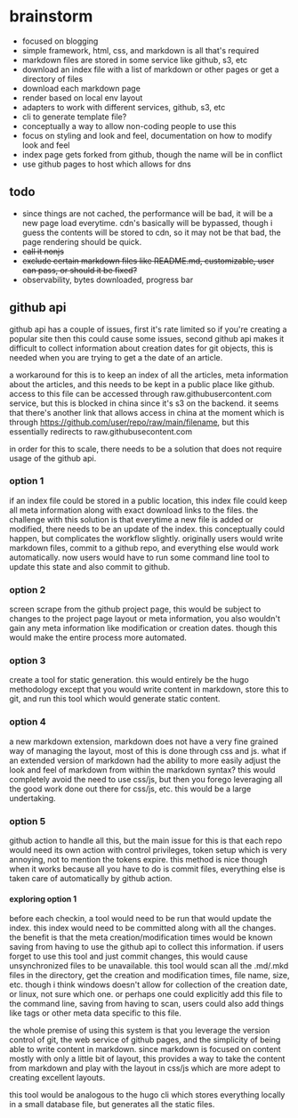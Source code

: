 # brainstorm

+ focused on blogging
+ simple framework, html, css, and markdown is all that's required
+ markdown files are stored in some service like github, s3, etc
+ download an index file with a list of markdown or other pages or get a directory of files
+ download each markdown page
+ render based on local env layout
+ adapters to work with different services, github, s3, etc
+ cli to generate template file?
+ conceptually a way to allow non-coding people to use this
+ focus on styling and look and feel, documentation on how to modify look and feel
+ index page gets forked from github, though the name will be in conflict
+ use github pages to host which allows for dns

## todo

+ since things are not cached, the performance will be bad, it will be a new page load everytime.  cdn's basically will be bypassed, though i guess the contents will be stored to cdn, so it may not be that bad, the page rendering should be quick.
+ ~~call it nonjs~~
+ ~~exclude certain markdown files like README.md, customizable, user can pass, or should it be fixed?~~
+ observability, bytes downloaded, progress bar


## github api

github api has a couple of issues, first it's rate limited so if you're creating a popular site then this could cause some issues, second github api makes it difficult to collect information about creation dates for git objects, this is needed when you are trying to get a the date of an article.

a workaround for this is to keep an index of all the articles, meta information about the articles, and this needs to be kept in a public place
like github.  access to this file can be accessed through raw.githubusercontent.com service, but this is blocked in china since it's s3 on the backend.  it seems that there's another link that allows access in china at the moment which is through https://github.com/user/repo/raw/main/filename, but this essentially redirects to raw.githubusecontent.com

in order for this to scale, there needs to be a solution that does not require usage of the github api.

### option 1

if an index file could be stored in a public location, this index file could keep all meta information along with exact download links to the files.  the challenge with this solution is that everytime a new file is added or modified, there needs to be an update of the index.  this conceptually could happen, but complicates the workflow slightly.  originally users would write markdown files, commit to a github repo, and everything else would work automatically.  now users would have to run some command line tool to update this state and also commit to github.

### option 2

screen scrape from the github project page, this would be subject to changes to the project page layout or meta information, you also wouldn't gain any meta information like modification or creation dates.  though this would make the entire process more automated.

### option 3

create a tool for static generation.  this would entirely be the hugo methodology except that you would write content in markdown, store this to git, and run this tool which would generate static content.

### option 4

a new markdown extension, markdown does not have a very fine grained way of managing the layout, most of this is done through css and js.  what if an extended version of markdown had the ability to more easily adjust the look and feel of markdown from within the markdown syntax?  this would completely avoid the need to use css/js, but then you forego leveraging all the good work done out there for css/js, etc.  this would be a large undertaking.

### option 5

github action to handle all this, but the main issue for this is that each repo would need its own action with control privileges, token setup which is very annoying, not to mention the tokens expire.  this method is nice though when it works because all you have to do is commit files, everything else is taken care of automatically by github action.

#### exploring option 1

before each checkin, a tool would need to be run that would update the index.  this index would need to be committed along with all the changes.  the benefit is that the meta creation/modification times would be known
saving from having to use the github api to collect this information.  if users forget to use this tool and just commit changes, this would cause unsynchronized files to be unavailable.  this tool would scan all the .md/.mkd files in the directory, get the creation and modification times, file name, size, etc.  though i think windows doesn't allow for collection of the creation date, or linux, not sure which one.  or perhaps one could explicitly add this file to the command line, saving from having to scan, users could also add things like tags or other meta data specific to this file.

the whole premise of using this system is that you leverage the version control of git, the web service of github pages, and the simplicity of being able to write content in markdown.  since markdown is focused on content mostly with only a little bit of layout, this provides a way to take the content from markdown and play with the layout in css/js which are more adept to creating excellent layouts.

this tool would be analogous to the hugo cli which stores everything locally in a small database file, but generates all the static files.